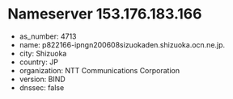 # Nameserver 153.176.183.166

* as_number: 4713
* name: p822166-ipngn200608sizuokaden.shizuoka.ocn.ne.jp.
* city: Shizuoka
* country: JP
* organization: NTT Communications Corporation
* version: BIND
* dnssec: false
